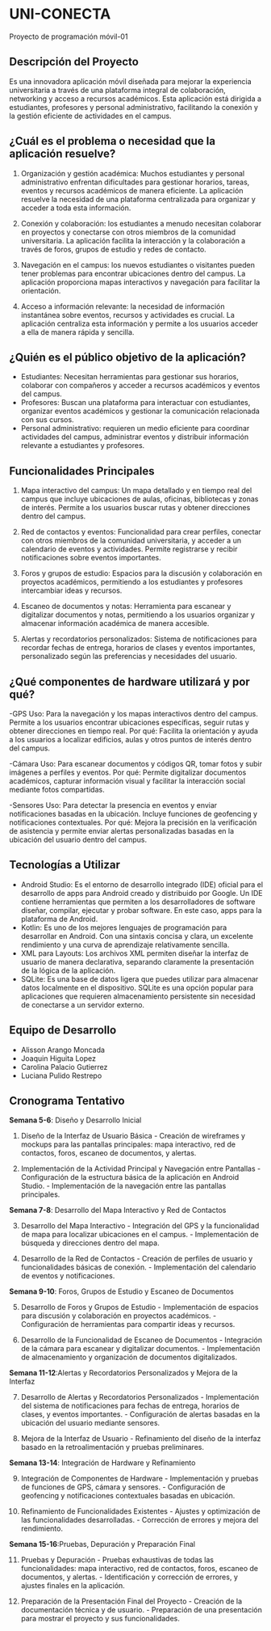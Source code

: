 # UNI-CONECTA
Proyecto de programación móvil-01

## Descripción del Proyecto
Es una innovadora aplicación móvil diseñada para mejorar la experiencia universitaria a través de una plataforma integral de colaboración, networking y acceso a recursos académicos. 
Esta aplicación está dirigida a estudiantes, profesores y personal administrativo, facilitando la conexión y la gestión eficiente de actividades en el campus.

## ¿Cuál es el problema o necesidad que la aplicación resuelve?
1. Organización y gestión académica: Muchos estudiantes y personal administrativo enfrentan dificultades para gestionar horarios, tareas, eventos y recursos académicos de manera eficiente.
La aplicación resuelve la necesidad de una plataforma centralizada para organizar y acceder a toda esta información.

3. Conexión y colaboración: los estudiantes a menudo necesitan colaborar en proyectos y conectarse con otros miembros de la comunidad universitaria.
La aplicación facilita la interacción y la colaboración a través de foros, grupos de estudio y redes de contacto.

5. Navegación en el campus: los nuevos estudiantes o visitantes pueden tener problemas para encontrar ubicaciones dentro del campus.
La aplicación proporciona mapas interactivos y navegación para facilitar la orientación.

6. Acceso a información relevante: la necesidad de información instantánea sobre eventos, recursos y actividades es crucial. 
La aplicación centraliza esta información y permite a los usuarios acceder a ella de manera rápida y sencilla.

## ¿Quién es el público objetivo de la aplicación?
- Estudiantes: Necesitan herramientas para gestionar sus horarios, colaborar con compañeros y acceder a recursos académicos y eventos del campus.
- Profesores: Buscan una plataforma para interactuar con estudiantes, organizar eventos académicos y gestionar la comunicación relacionada con sus cursos.
- Personal administrativo: requieren un medio eficiente para coordinar actividades del campus, administrar eventos y distribuir información relevante a estudiantes y profesores.

## Funcionalidades Principales
1. Mapa interactivo del campus: Un mapa detallado y en tiempo real del campus que incluye ubicaciones de aulas, oficinas, bibliotecas y zonas de interés. 
Permite a los usuarios buscar rutas y obtener direcciones dentro del campus.

2. Red de contactos y eventos: Funcionalidad para crear perfiles, conectar con otros miembros de la comunidad universitaria, y acceder a un calendario de eventos y actividades. 
Permite registrarse y recibir notificaciones sobre eventos importantes.

3. Foros y grupos de estudio: Espacios para la discusión y colaboración en proyectos académicos, permitiendo a los estudiantes y profesores intercambiar ideas y recursos.

4. Escaneo de documentos y notas: Herramienta para escanear y digitalizar documentos y notas, permitiendo a los usuarios organizar y almacenar información académica de manera accesible.

5. Alertas y recordatorios personalizados: Sistema de notificaciones para recordar fechas de entrega, horarios de clases y eventos importantes, personalizado según las preferencias y necesidades del usuario.
   
## ¿Qué componentes de hardware utilizará y por qué?
-GPS
Uso: Para la navegación y los mapas interactivos dentro del campus. Permite a los usuarios encontrar ubicaciones específicas, seguir rutas y obtener direcciones en tiempo real.
Por qué: Facilita la orientación y ayuda a los usuarios a localizar edificios, aulas y otros puntos de interés dentro del campus.

-Cámara
Uso: Para escanear documentos y códigos QR, tomar fotos y subir imágenes a perfiles y eventos.
Por qué: Permite digitalizar documentos académicos, capturar información visual y facilitar la interacción social mediante fotos compartidas.

-Sensores
Uso: Para detectar la presencia en eventos y enviar notificaciones basadas en la ubicación. Incluye funciones de geofencing y notificaciones contextuales.
Por qué: Mejora la precisión en la verificación de asistencia y permite enviar alertas personalizadas basadas en la ubicación del usuario dentro del campus.


## Tecnologías a Utilizar
- Android Studio: Es el entorno de desarrollo integrado (IDE) oficial para el desarrollo de apps para Android creado y distribuido por Google. Un IDE contiene herramientas que permiten a los desarrolladores de software diseñar, compilar, ejecutar y probar software. En este caso, apps para la plataforma de Android.
- Kotlin: Es uno de los mejores lenguajes de programación para desarrollar en Android. Con una sintaxis concisa y clara, un excelente rendimiento y una curva de aprendizaje relativamente sencilla.
- XML para Layouts: Los archivos XML permiten diseñar la interfaz de usuario de manera declarativa, separando claramente la presentación de la lógica de la aplicación.
- SQLite: Es una base de datos ligera que puedes utilizar para almacenar datos localmente en el dispositivo. SQLite es una opción popular para aplicaciones que requieren almacenamiento persistente sin necesidad de conectarse a un servidor externo.


## Equipo de Desarrollo
- Alisson Arango Moncada
- Joaquin Higuita Lopez
- Carolina Palacio Gutierrez
- Luciana Pulido Restrepo
  

## Cronograma Tentativo

**Semana 5-6**:  Diseño y Desarrollo Inicial

  1. Diseño de la Interfaz de Usuario Básica
    - Creación de wireframes y mockups para las pantallas principales: mapa interactivo, red de contactos, foros,           escaneo de documentos, y alertas.
     
  2. Implementación de la Actividad Principal y Navegación entre Pantallas
    - Configuración de la estructura básica de la aplicación en Android Studio.
    - Implementación de la navegación entre las pantallas principales.
     
**Semana 7-8**: Desarrollo del Mapa Interactivo y Red de Contactos

  3. Desarrollo del Mapa Interactivo
    - Integración del GPS y la funcionalidad de mapa para localizar ubicaciones en el campus.
    - Implementación de búsqueda y direcciones dentro del mapa.
     
  5. Desarrollo de la Red de Contactos
    - Creación de perfiles de usuario y funcionalidades básicas de conexión.
    - Implementación del calendario de eventos y notificaciones.

**Semana 9-10**: Foros, Grupos de Estudio y Escaneo de Documentos

  5. Desarrollo de Foros y Grupos de Estudio
    - Implementación de espacios para discusión y colaboración en proyectos académicos.
    - Configuración de herramientas para compartir ideas y recursos.
    
  6. Desarrollo de la Funcionalidad de Escaneo de Documentos
    - Integración de la cámara para escanear y digitalizar documentos.
    - Implementación de almacenamiento y organización de documentos digitalizados.

**Semana 11-12**:Alertas y Recordatorios Personalizados y Mejora de la Interfaz

  7. Desarrollo de Alertas y Recordatorios Personalizados
    - Implementación del sistema de notificaciones para fechas de entrega, horarios de clases, y eventos importantes.
    - Configuración de alertas basadas en la ubicación del usuario mediante sensores.
     
  8. Mejora de la Interfaz de Usuario
    - Refinamiento del diseño de la interfaz basado en la retroalimentación y pruebas preliminares.

**Semana 13-14**:  Integración de Hardware y Refinamiento

  9. Integración de Componentes de Hardware
    - Implementación y pruebas de funciones de GPS, cámara y sensores.
    - Configuración de geofencing y notificaciones contextuales basadas en ubicación.
     
  10. Refinamiento de Funcionalidades Existentes
    - Ajustes y optimización de las funcionalidades desarrolladas.
    - Corrección de errores y mejora del rendimiento.

**Semana 15-16**:Pruebas, Depuración y Preparación Final

  11. Pruebas y Depuración
    - Pruebas exhaustivas de todas las funcionalidades: mapa interactivo, red de contactos, foros, escaneo de               documentos, y alertas.
    - Identificación y corrección de errores, y ajustes finales en la aplicación.
      
  12. Preparación de la Presentación Final del Proyecto
    - Creación de la documentación técnica y de usuario.
    - Preparación de una presentación para mostrar el proyecto y sus funcionalidades.
